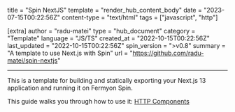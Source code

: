 title = "Spin NextJS"
template = "render_hub_content_body"
date = "2023-07-15T00:22:56Z"
content-type = "text/html"
tags = ["javascript", "http"]

[extra]
author = "radu-matei"
type = "hub_document"
category = "Template"
language = "JS/TS"
created_at = "2022-10-15T00:22:56Z"
last_updated = "2022-10-15T00:22:56Z"
spin_version = ">v0.8"
summary =  "A template to use Next.js with Spin"
url = "https://github.com/radu-matei/spin-nextjs"

---

This is a template for building and statically exporting your Next.js 13 application and running it on Fermyon Spin.

This guide walks you through how to use it: [HTTP Components](https://developer.fermyon.com/spin/javascript-components#http-components)